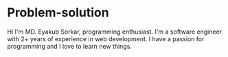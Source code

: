 # Problem-solution
Hi I'm MD. Eyakub Sorkar, programming enthusiast. I'm a software engineer with 2+ years of experience in web development. I have a passion for programming and I love to learn new things.
